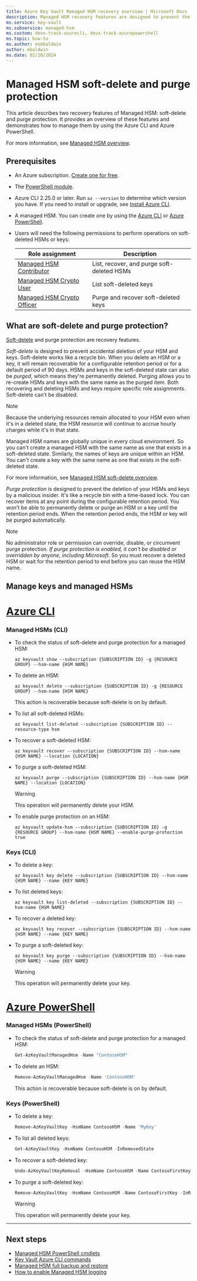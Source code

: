 ```yaml
---
title: Azure Key Vault Managed HSM recovery overview | Microsoft Docs
description: Managed HSM recovery features are designed to prevent the accidental or malicious deletion of your HSM resource and keys.
ms.service: key-vault
ms.subservice: managed-hsm
ms.custom: devx-track-azurecli, devx-track-azurepowershell
ms.topic: how-to
ms.author: msmbaldwin
author: mbaldwin
ms.date: 02/20/2024
---
```


# Managed HSM soft-delete and purge protection

This article describes two recovery features of Managed HSM: soft-delete and purge protection. It provides an overview of these features and demonstrates how to manage them by using the Azure CLI and Azure PowerShell.

For more information, see [Managed HSM overview](overview.md).

## Prerequisites

* An Azure subscription. [Create one for free](https://azure.microsoft.com/free/dotnet).
* The [PowerShell module](/powershell/azure/install-azure-powershell).
* Azure CLI 2.25.0 or later. Run `az --version` to determine which version you have. If you need to install or upgrade, see [Install Azure CLI]( /cli/azure/install-azure-cli).
* A managed HSM. You can create one by using the [Azure CLI](./quick-create-cli.md) or [Azure PowerShell](./quick-create-powershell.md).
* Users will need the following permissions to perform operations on soft-deleted HSMs or keys:

  | Role assignment | Description |
  |---|---|
  |[Managed HSM Contributor](../../role-based-access-control/built-in-roles.md#managed-hsm-contributor)|List, recover, and purge soft-deleted HSMs|
  |[Managed HSM Crypto User](./built-in-roles.md)|List soft-deleted keys|
  |[Managed HSM Crypto Officer](./built-in-roles.md)|Purge and recover soft-deleted keys|



## What are soft-delete and purge protection?

[Soft-delete](soft-delete-overview.md) and purge protection are recovery features.


*Soft-delete* is designed to prevent accidental deletion of your HSM and keys. Soft-delete works like a recycle bin. When you delete an HSM or a key, it will remain recoverable for a configurable retention period or for a default period of 90 days. HSMs and keys in the soft-deleted state can also be *purged*, which means they're permanently deleted. Purging allows you to re-create HSMs and keys with the same name as the purged item. Both recovering and deleting HSMs and keys require specific role assignments. Soft-delete can't be disabled.

> [!NOTE]
> Because the underlying resources remain allocated to your HSM even when it's in a deleted state, the HSM resource will continue to accrue hourly charges while it's in that state.

Managed HSM names are globally unique in every cloud environment. So you can't create a managed HSM with the same name as one that exists in a soft-deleted state. Similarly, the names of keys are unique within an HSM. You can't create a key with the same name as one that exists in the soft-deleted state.

For more information, see [Managed HSM soft-delete overview](soft-delete-overview.md).

*Purge protection* is designed to prevent the deletion of your HSMs and keys by a malicious insider. It's like a recycle bin with a time-based lock. You can recover items at any point during the configurable retention period. You won't be able to permanently delete or purge an HSM or a key until the retention period ends. When the retention period ends, the HSM or key will be purged automatically.

> [!NOTE]
> No administrator role or permission can  override, disable, or circumvent purge protection. *If purge protection is enabled, it can't be disabled or overridden by anyone, including Microsoft.* So you must recover a deleted HSM or wait for the retention period to end before you can reuse the HSM name.

## Manage keys and managed HSMs

# [Azure CLI](#tab/azure-cli)

### Managed HSMs (CLI) 

* To check the status of soft-delete and purge protection for a managed HSM:

    ```azurecli
    az keyvault show --subscription {SUBSCRIPTION ID} -g {RESOURCE GROUP} --hsm-name {HSM NAME}
    ```

* To delete an HSM:

    ```azurecli
    az keyvault delete --subscription {SUBSCRIPTION ID} -g {RESOURCE GROUP} --hsm-name {HSM NAME}
    ```
    
  This action is recoverable because soft-delete is on by default.

* To list all soft-deleted HSMs:

    ```azurecli
    az keyvault list-deleted --subscription {SUBSCRIPTION ID} --resource-type hsm
    ```

* To recover a soft-deleted HSM:

    ```azurecli
    az keyvault recover --subscription {SUBSCRIPTION ID} --hsm-name {HSM NAME} --location {LOCATION}
    ```


* To purge a soft-deleted HSM:

    ```azurecli
    az keyvault purge --subscription {SUBSCRIPTION ID} --hsm-name {HSM NAME} --location {LOCATION}
    ```
    > [!WARNING] 
    > This operation will permanently delete your HSM.

* To enable purge protection on an HSM:

    ```azurecli
    az keyvault update-hsm --subscription {SUBSCRIPTION ID} -g {RESOURCE GROUP} --hsm-name {HSM NAME} --enable-purge-protection true
    ```

### Keys (CLI)

* To delete a key:

    ```azurecli
    az keyvault key delete --subscription {SUBSCRIPTION ID} --hsm-name {HSM NAME} --name {KEY NAME}
    ```

* To list deleted keys:

    ```azurecli
    az keyvault key list-deleted --subscription {SUBSCRIPTION ID} --hsm-name {HSM NAME}
    ```

* To recover a deleted key:

    ```azurecli
    az keyvault key recover --subscription {SUBSCRIPTION ID} --hsm-name {HSM NAME} --name {KEY NAME}
    ```

* To purge a soft-deleted key: 

    ```azurecli
    az keyvault key purge --subscription {SUBSCRIPTION ID} --hsm-name {HSM NAME} --name {KEY NAME}
    ```
    > [!WARNING] 
    > This operation will permanently delete your key.

# [Azure PowerShell](#tab/azure-powershell)

### Managed HSMs (PowerShell)

* To check the status of soft-delete and purge protection for a managed HSM:

    ```powershell
    Get-AzKeyVaultManagedHsm -Name "ContosoHSM"
    ```

* To delete an HSM:

    ```powershell
    Remove-AzKeyVaultManagedHsm -Name 'ContosoHSM'
    ```
  This action is recoverable because soft-delete is on by default.

### Keys (PowerShell)

* To delete a key:

  ```powershell
  Remove-AzKeyVaultKey -HsmName ContosoHSM -Name 'MyKey'
  ```

* To list all deleted keys: 

  ```powershell
  Get-AzKeyVaultKey -HsmName ContosoHSM -InRemovedState
  ```

* To recover a soft-deleted key:

    ```powershell
    Undo-AzKeyVaultKeyRemoval -HsmName ContosoHSM -Name ContosoFirstKey
    ```

* To purge a soft-deleted key:

    ```powershell
    Remove-AzKeyVaultKey -HsmName ContosoHSM -Name ContosoFirstKey -InRemovedState
    ```
    > [!WARNING] 
    > This operation will permanently delete your key.
    
---

## Next steps

- [Managed HSM PowerShell cmdlets](/powershell/module/az.keyvault)
- [Key Vault Azure CLI commands](/cli/azure/keyvault)
- [Managed HSM full backup and restore](backup-restore.md)
- [How to enable Managed HSM logging](logging.md)
